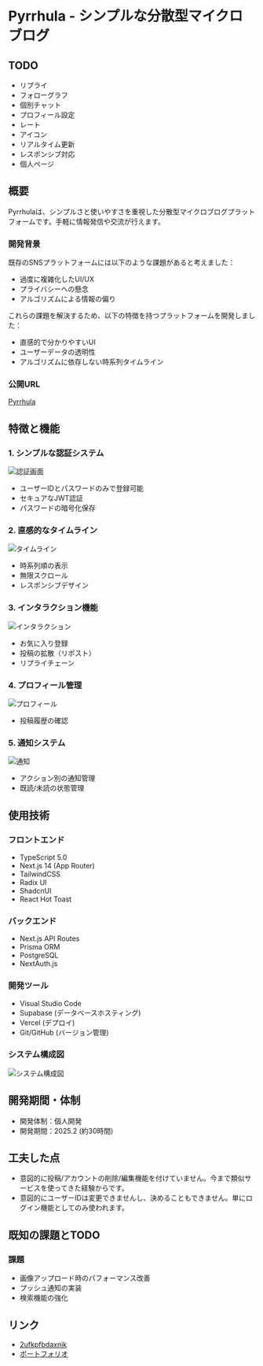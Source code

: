 # Pyrrhula - シンプルな分散型マイクロブログ

## TODO

- リプライ
- フォローグラフ
- 個別チャット
- プロフィール設定
- レート
- アイコン
- リアルタイム更新
- レスポンシブ対応
- 個人ページ

## 概要

Pyrrhulaは、シンプルさと使いやすさを重視した分散型マイクロブログプラットフォームです。手軽に情報発信や交流が行えます。

### 開発背景

既存のSNSプラットフォームには以下のような課題があると考えました：

- 過度に複雑化したUI/UX
- プライバシーへの懸念
- アルゴリズムによる情報の偏り

これらの課題を解決するため、以下の特徴を持つプラットフォームを開発しました：

- 直感的で分かりやすいUI
- ユーザーデータの透明性
- アルゴリズムに依存しない時系列タイムライン

### 公開URL

[Pyrrhula](https://pyrrhula.vercel.app)

## 特徴と機能

### 1. シンプルな認証システム

![認証画面](/screenshots/auth.png)

- ユーザーIDとパスワードのみで登録可能
- セキュアなJWT認証
- パスワードの暗号化保存

### 2. 直感的なタイムライン

![タイムライン](/screenshots/timeline.png)

- 時系列順の表示
- 無限スクロール
- レスポンシブデザイン

### 3. インタラクション機能

![インタラクション](/screenshots/interaction.png)

- お気に入り登録
- 投稿の拡散（リポスト）
- リプライチェーン

### 4. プロフィール管理

![プロフィール](/screenshots/profile.png)

<!-- - アイコン画像のアップロード -->

<!-- - プロフィール情報の編集 -->

- 投稿履歴の確認

### 5. 通知システム

![通知](/screenshots/notification.png)

<!-- - リアルタイム通知 -->

- アクション別の通知管理
- 既読/未読の状態管理

## 使用技術

### フロントエンド

- TypeScript 5.0
- Next.js 14 (App Router)
- TailwindCSS
- Radix UI
- ShadcnUI
- React Hot Toast

### バックエンド

- Next.js API Routes
- Prisma ORM
- PostgreSQL
- NextAuth.js

### 開発ツール

- Visual Studio Code
- Supabase (データベースホスティング)
- Vercel (デプロイ)
- Git/GitHub (バージョン管理)

### システム構成図

![システム構成図](/docs/architecture.png)

## 開発期間・体制

- 開発体制：個人開発
- 開発期間：2025.2 (約30時間)

## 工夫した点

- 意図的に投稿/アカウントの削除/編集機能を付けていません。今まで類似サービスを使ってきた経験からです。
- 意図的にユーザーIDは変更できませんし、決めることもできません。単にログイン機能としてのみ使われます。

## 既知の課題とTODO

### 課題

- 画像アップロード時のパフォーマンス改善
- プッシュ通知の実装
- 検索機能の強化

## リンク

- [2ufkpfbdaxnik](https://github.com/2ufkpfb9daxnik/pyrrhula)
- [ポートフォリオ](https://2ufkpfb9daxnik.github.io/portfolio/page/pyrrhula)
